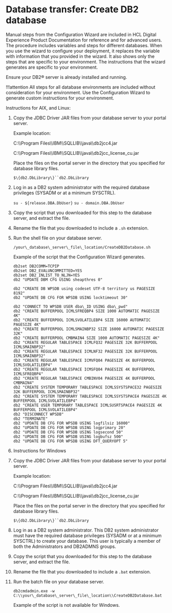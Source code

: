 # Database transfer: Create DB2 database

Manual steps from the Configuration Wizard are included in HCL Digital Experience Product Documentation for reference and for advanced users. The procedure includes variables and steps for different databases. When you use the wizard to configure your deployment, it replaces the variable with information that you provided in the wizard. It also shows only the steps that are specific to your environment. The instructions that the wizard generates are specific to your environment.

Ensure your DB2® server is already installed and running.

!!!attention
    All steps for all database environments are included without consideration for your environment. Use the Configuration Wizard to generate custom instructions for your environment.

Instructions for AIX, and Linux:

1.  Copy the JDBC Driver JAR files from your database server to your portal server.<br>

    Example location:<br>

    C:\\\\Program Files\\\\IBM\\\\SQLLIB\\\\java\\\\db2jcc4.jar<br>

    C:\\\\Program Files\\\\IBM\\\\SQLLIB\\\\java\\\\db2jcc_license_cu.jar<br>

    Place the files on the portal server in the directory that you specified for database library files.<br>

    `$\{db2.DbLibrary\}``db2.DbLibrary`

3.  Log in as a DB2 system administrator with the required database privileges (SYSADM or at a minimum SYSCTRL).<br>

    `su - ${release.DBA.DbUser}` `su - domain.DBA.DbUser`

4.  Copy the script that you downloaded for this step to the database server, and extract the file.

5.  Rename the file that you downloaded to include a `.sh` extension.

6.  Run the shell file on your database server.<br>

    `/your\_database\_server\_file\_location/CreateDB2Database.sh`<br>

    Example of the script that the Configuration Wizard generates.<br>

    ```
    db2set DB2COMM=TCPIP
    db2set DB2_EVALUNCOMMITTED=YES
    db2set DB2_INLIST_TO_NLJN=YES
    db2 "UPDATE DBM CFG USING sheapthres 0"
    
    db2 "CREATE DB WPSDB using codeset UTF-8 territory us PAGESIZE 8192"
    db2 "UPDATE DB CFG FOR WPSDB USING locktimeout 30"
    
    db2 "CONNECT TO WPSDB USER dba\_ID USING dba\_pwd"
    db2 "CREATE BUFFERPOOL ICMLSFREQBP4 SIZE 1000 AUTOMATIC PAGESIZE 4K"
    db2 "CREATE BUFFERPOOL ICMLSVOLATILEBP4 SIZE 16000 AUTOMATIC PAGESIZE 4K"
    db2 "CREATE BUFFERPOOL ICMLSMAINBP32 SIZE 16000 AUTOMATIC PAGESIZE 32K"
    db2 "CREATE BUFFERPOOL CMBMAIN4 SIZE 1000 AUTOMATIC PAGESIZE 4K"
    db2 "CREATE REGULAR TABLESPACE ICMLFQ32 PAGESIZE 32K BUFFERPOOL ICMLSMAINBP32"
    db2 "CREATE REGULAR TABLESPACE ICMLNF32 PAGESIZE 32K BUFFERPOOL ICMLSMAINBP32"
    db2 "CREATE REGULAR TABLESPACE ICMVFQ04 PAGESIZE 4K BUFFERPOOL ICMLSVOLATILEBP4"
    db2 "CREATE REGULAR TABLESPACE ICMSFQ04 PAGESIZE 4K BUFFERPOOL ICMLSFREQBP4"
    db2 "CREATE REGULAR TABLESPACE CMBINV04 PAGESIZE 4K BUFFERPOOL CMBMAIN4"
    db2 "CREATE SYSTEM TEMPORARY TABLESPACE ICMLSSYSTSPACE32 PAGESIZE 32K BUFFERPOOL ICMLSMAINBP32"
    db2 "CREATE SYSTEM TEMPORARY TABLESPACE ICMLSSYSTSPACE4 PAGESIZE 4K BUFFERPOOL ICMLSVOLATILEBP4"
    db2 "CREATE USER TEMPORARY TABLESPACE ICMLSUSRTSPACE4 PAGESIZE 4K BUFFERPOOL ICMLSVOLATILEBP4"
    db2 "DISCONNECT WPSDB"
    db2 "TERMINATE"
    db2 "UPDATE DB CFG FOR WPSDB USING logfilsiz 16000"
    db2 "UPDATE DB CFG FOR WPSDB USING logprimary 20"
    db2 "UPDATE DB CFG FOR WPSDB USING logsecond 50"
    db2 "UPDATE DB CFG FOR WPSDB USING logbufsz 500"
    db2 "UPDATE DB CFG FOR WPSDB USING DFT_QUERYOPT 5"
    ```

7.  Instructions for Windows
8.  Copy the JDBC Driver JAR files from your database server to your portal server.

    Example location:

    C:\\\\Program Files\\\\IBM\\\\SQLLIB\\\\java\\\\db2jcc4.jar

    C:\\\\Program Files\\\\IBM\\\\SQLLIB\\\\java\\\\db2jcc\_license\_cu.jar

    Place the files on the portal server in the directory that you specified for database library files.

    `$\{db2.DbLibrary\}``db2.DbLibrary`

9.  Log in as a DB2 system administrator. This DB2 system administrator must have the required database privileges (SYSADM or at a minimum SYSCTRL) to create your database. This user is typically a member of both the Administrators and DB2ADMNS groups.

10. Copy the script that you downloaded for this step to the database server, and extract the file.

11. Rename the file that you downloaded to include a `.bat` extension.

12. Run the batch file on your database server.

    `db2cmdadmin.exe -w C:\\your\_database\_server\_file\_location\\CreateDB2Database.bat`

    Example of the script is not available for Windows.



